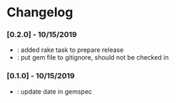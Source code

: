 # Changelog

### [0.2.0] - 10/15/2019
* [](chore): added rake task to prepare release
* [](chore): put gem file to gitignore, should not be checked in

### [0.1.0] - 10/15/2019
* [](feat): update date in gemspec
